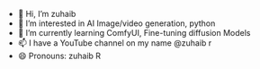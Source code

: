 - 👋 Hi, I’m zuhaib
- 👀 I’m interested in AI Image/video generation, python
- 🌱 I’m currently learning ComfyUI, Fine-tuning diffusion Models
- 📫 I have a YouTube channel on my name @zuhaib r
- 😄 Pronouns: zuhaib R

<!---
techzuhaib/techzuhaib is a ✨ special ✨ repository because its `README.md` (this file) appears on your GitHub profile.
You can click the Preview link to take a look at your changes.
--->
